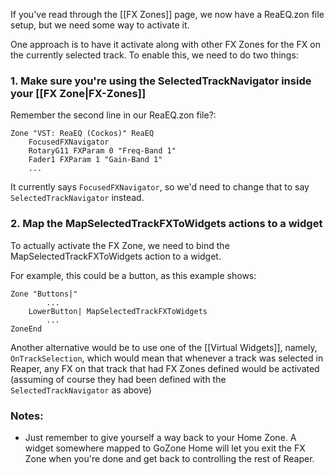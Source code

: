 If you've read through the [[FX Zones]] page, we now have a ReaEQ.zon file setup, but we need some way to activate it. 

One approach is to have it activate along with other FX Zones for the FX on the currently selected track. To enable this, we need to do two things:

### 1. Make sure you're using the SelectedTrackNavigator inside your [[FX Zone|FX-Zones]]

Remember the second line in our ReaEQ.zon file?:

````
Zone "VST: ReaEQ (Cockos)" ReaEQ 
    FocusedFXNavigator
    RotaryG11 FXParam 0 "Freq-Band 1"
    Fader1 FXParam 1 "Gain-Band 1"
    ...
````

It currently says ``FocusedFXNavigator``, so we'd need to change that to say ``SelectedTrackNavigator`` instead.

### 2. Map the MapSelectedTrackFXToWidgets actions to a widget

To actually activate the FX Zone, we need to bind the MapSelectedTrackFXToWidgets action to a widget. 

For example, this could be a button, as this example shows:

````
Zone "Buttons|" 
        ...
	LowerButton| MapSelectedTrackFXToWidgets
        ...
ZoneEnd
````  

Another alternative would be to use one of the [[Virtual Widgets]], namely, ``OnTrackSelection``, which would mean that whenever a track was selected in Reaper, any FX on that track that had FX Zones defined would be activated (assuming of course they had been defined with the ``SelectedTrackNavigator`` as above)

### Notes:
* Just remember to give yourself a way back to your Home Zone. A widget somewhere mapped to GoZone Home will let you exit the FX Zone when you're done and get back to controlling the rest of Reaper. 